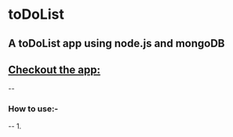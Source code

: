 # toDoList
A toDoList app using node.js and mongoDB
--
## [Checkout the app:](https://infinite-beyond-39461.herokuapp.com/)
--
### How to use:-
--
1.
